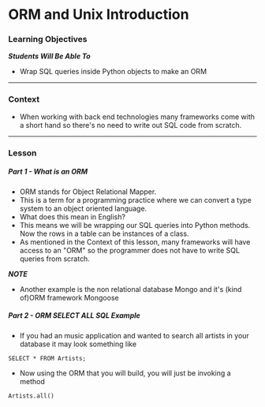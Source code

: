 # ORM and Unix Introduction

### Learning Objectives
***Students Will Be Able To***

* Wrap SQL queries inside Python objects to make an ORM

---
### Context

* When working with back end technologies many frameworks come with a short hand so there's no need to write out SQL code from scratch. 

---
### Lesson

##### Part 1 - What is an ORM

* ORM stands for Object Relational Mapper. 
* This is a term for a programming practice where we can convert a type system to an object oriented language. 
* What does this mean in English?
* This means we will be wrapping our SQL queries into Python methods. Now the rows in a table can be instances of a class. 
* As mentioned in the Context of this lesson, many frameworks will have access to an "ORM" so the programmer does not have to write SQL queries from scratch.

***NOTE***

* Another example is the non relational database Mongo and it's (kind of)ORM framework Mongoose

##### Part 2 - ORM SELECT ALL SQL Example

* If you had an music application and wanted to search all artists in your database it may look something like 

```
SELECT * FROM Artists;
```
* Now using the ORM that you will build, you will just be invoking a method

```
Artists.all()
```
